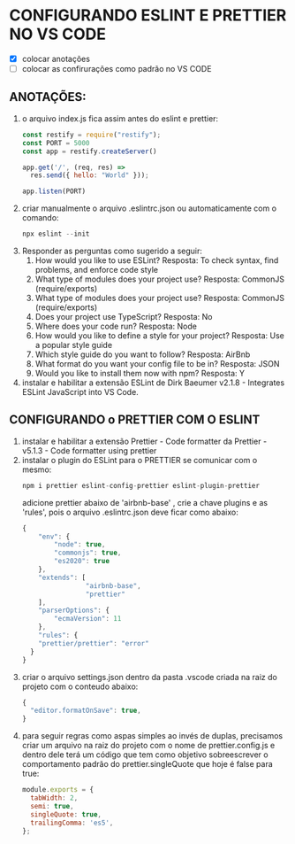 # CONFIGURANDO ESLINT E PRETTIER NO VS CODE
- [x] colocar anotações
- [ ] colocar as confirurações como padrão no VS CODE 

## ANOTAÇÕES:
<ol>
<li>o arquivo index.js fica assim antes do eslint e prettier:

```javascript
const restify = require("restify");
const PORT = 5000
const app = restify.createServer()

app.get('/', (req, res) => 
  res.send({ hello: "World" }));

app.listen(PORT)
``` 
</li>
<li> criar manualmente o arquivo .eslintrc.json ou automaticamente com o comando:

```javascript
npx eslint --init
```
</li>
<li>
Responder as perguntas como sugerido a seguir:
<ol>
<li>How would you like to use ESLint?
Resposta: To check syntax, find problems, and enforce code style
</li>
<li>What type of modules does your project use?
Resposta: CommonJS (require/exports)
</li>
<li>What type of modules does your project use?
Resposta: CommonJS (require/exports)
</li>
<li>Does your project use TypeScript?
Resposta: No
</li>
<li>Where does your code run?
Resposta: Node
</li>
<li>How would you like to define a style for your project?
Resposta: Use a popular style guide
</li>
<li>Which style guide do you want to follow?
Resposta: AirBnb
</li>
<li>What format do you want your config file to be in?
Resposta: JSON
</li>
<li>Would you like to install them now with npm?
Resposta: Y
</li>
</ol>
</li>
<li>instalar e habilitar a extensão ESLint de Dirk Baeumer
v2.1.8 - Integrates ESLint JavaScript into VS Code.
</li>
</ol>
<h2>CONFIGURANDO o PRETTIER COM O ESLINT</h2>
<ol>
<li>
instalar e habilitar a extensão Prettier - Code formatter
da Prettier - v5.1.3 - Code formatter using prettier
</li>
<li>
instalar o plugin do ESLint para o PRETTIER se comunicar com o mesmo:

```javascript
npm i prettier eslint-config-prettier eslint-plugin-prettier
```

adicione prettier abaixo de 'airbnb-base' , crie a chave plugins e as 'rules', pois o arquivo .eslintrc.json deve ficar como abaixo:

```javascript
{
    "env": {
        "node": true,
        "commonjs": true,
        "es2020": true
    },
    "extends": [
				"airbnb-base",
				"prettier"
    ],
    "parserOptions": {
        "ecmaVersion": 11
    },
    "rules": {
    "prettier/prettier": "error"
  }
}
```
</li>
<li>
criar o arquivo settings.json dentro da pasta .vscode criada na raiz do projeto com o conteudo abaixo:

```javascript
{
  "editor.formatOnSave": true,
}
```
</li>
<li>para seguir regras como aspas simples ao invés de duplas, precisamos criar um arquivo na raiz do projeto com o nome de prettier.config.js e dentro dele terá um código que tem como objetivo sobreescrever o comportamento padrão do prettier.singleQuote que hoje é false para true:

```javascript
module.exports = {
  tabWidth: 2,
  semi: true,
  singleQuote: true,
  trailingComma: 'es5',
};
```

</li>
</ol>






